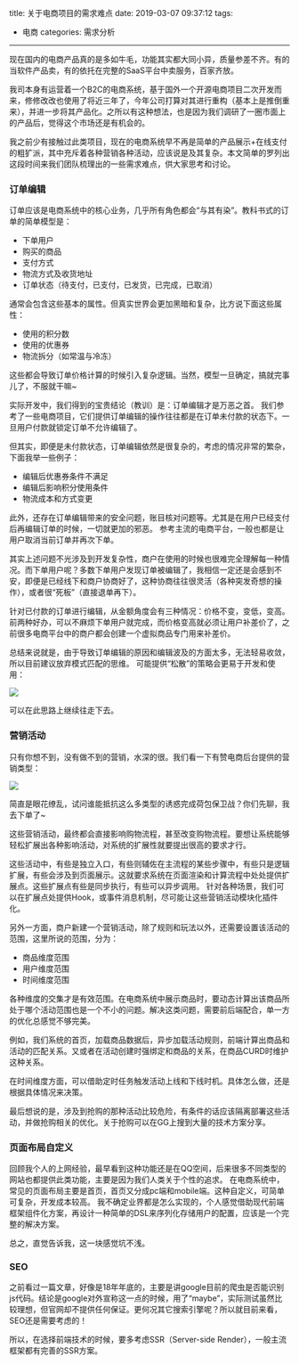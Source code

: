 title: 关于电商项目的需求难点
date: 2019-03-07 09:37:12
tags:
- 电商
categories: 需求分析
---

现在国内的电商产品真的是多如牛毛，功能其实都大同小异，质量参差不齐。有的当软件产品卖，有的依托在完整的SaaS平台中卖服务，百家齐放。

我司本身有运营着一个B2C的电商系统，基于国外一个开源电商项目二次开发而来，修修改改也使用了将近三年了，今年公司打算对其进行重构（基本上是推倒重来），并进一步将其产品化。之所以有这种想法，也是因为我们调研了一圈市面上的产品后，觉得这个市场还是有机会的。

我之前少有接触过此类项目，现在的电商系统早不再是简单的产品展示+在线支付的粗犷派，其中充斥着各种营销各种活动，应该说是及其复杂。本文简单的罗列出这段时间来我们团队梳理出的一些需求难点，供大家思考和讨论。


### 订单编辑

订单应该是电商系统中的核心业务，几乎所有角色都会“与其有染”。教科书式的订单的简单模型是：

- 下单用户
- 购买的商品
- 支付方式
- 物流方式及收货地址
- 订单状态（待支付，已支付，已发货，已完成，已取消）

通常会包含这些基本的属性。但真实世界会更加黑暗和复杂，比方说下面这些属性：

- 使用的积分数
- 使用的优惠券
- 物流拆分（如常温与冷冻）

这些都会导致订单价格计算的时候引入复杂逻辑。当然，模型一旦确定，搞就完事儿了，不服就干嘛~

实际开发中，我们得到的宝贵结论（教训）是：订单编辑才是万恶之首。
我们参考了一些电商项目，它们提供订单编辑的操作往往都是在订单未付款的状态下。一旦用户付款就锁定订单不允许编辑了。

但其实，即便是未付款状态，订单编辑依然是很复杂的，考虑的情况非常的繁杂，下面我举一些例子：

- 编辑后优惠券条件不满足
- 编辑后影响积分使用条件
- 物流成本和方式变更

此外，还存在订单编辑带来的安全问题，账目核对问题等。尤其是在用户已经支付后再编辑订单的时候，一切就更加的邪恶。
参考主流的电商平台，一般也都是让用户取消当前订单并再次下单。

其实上述问题不光涉及到开发复杂性，商户在使用的时候也很难完全理解每一种情况。而下单用户呢？多数下单用户发现订单被编辑了，我相信一定还是会感到不安，即便是已经线下和商户协商好了，这种协商往往很灵活（各种突发奇想的操作），或者很“死板”（直接退单再下）。

针对已付款的订单进行编辑，从金额角度会有三种情况：价格不变，变低，变高。前两种好办，可以不麻烦下单用户就完成，而价格变高就必须让用户补差价了，之前很多电商平台中的商户都会创建一个虚拟商品专门用来补差价。

总结来说就是，由于导致订单编辑的原因和编辑波及的方面太多，无法轻易收敛，所以目前建议放弃模式匹配的思维。
可能提供“松散”的策略会更易于开发和使用：

![](http://pic.yupoo.com/kazaff_v/fcc1f0d0/22458eeb.png)

可以在此思路上继续往走下去。


### 营销活动

只有你想不到，没有做不到的营销，水深的很。我们看一下有赞电商后台提供的营销类型：

![](http://pic.yupoo.com/kazaff_v/89b3740b/47525e87.png)

简直是眼花缭乱，试问谁能抵抗这么多类型的诱惑完成荷包保卫战？你们先聊，我去下单了~

这些营销活动，最终都会直接影响购物流程，甚至改变购物流程。要想让系统能够轻松扩展出各种影响活动，对系统的扩展性就要提出很高的要求才行。

这些活动中，有些是独立入口，有些则辅佐在主流程的某些步骤中，有些只是逻辑扩展，有些会涉及到页面展示。这就要求系统在页面渲染和计算流程中处处提供扩展点。这些扩展点有些是同步执行，有些可以异步调用。
针对各种场景，我们可以在扩展点处提供Hook，或事件消息机制，尽可能让这些营销活动模块化插件化。

另外一方面，商户新建一个营销活动，除了规则和玩法以外，还需要设置该活动的范围，这里所说的范围，分为：

- 商品维度范围
- 用户维度范围
- 时间维度范围

各种维度的交集才是有效范围。在电商系统中展示商品时，要动态计算出该商品所处于哪个活动范围也是一个不小的问题。解决这类问题，需要前后端配合，单一方的优化总感觉不够完美。

例如，我们系统的首页，加载商品数据后，异步加载活动规则，前端计算出商品和活动的匹配关系。又或者在活动创建时强绑定和商品的关系，在商品CURD时维护这种关系。

在时间维度方面，可以借助定时任务触发活动上线和下线时机。具体怎么做，还是根据具体情况来决策。

最后想说的是，涉及到抢购的那种活动比较危险，有条件的话应该隔离部署这些活动，并做抢购相关的优化。关于抢购可以在GG上搜到大量的技术方案分享。

### 页面布局自定义

回顾我个人的上网经验，最早看到这种功能还是在QQ空间，后来很多不同类型的网站也都提供此类功能，主要是因为我们人类关于个性的追求。
在电商系统中，常见的页面布局主要是首页，首页又分成pc端和mobile端。这种自定义，可简单可复杂，开发成本较高。
我不确定业界都是怎么实现的，个人感觉借助现代前端框架组件化方案，再设计一种简单的DSL来序列化存储用户的配置，应该是一个完整的解决方案。

总之，直觉告诉我，这一块感觉坑不浅。

### SEO

之前看过一篇文章，好像是18年年底的，主要是讲google目前的爬虫是否能识别js代码。结论是google对外宣称这一点的时候，用了“maybe”，实际测试虽然比较理想，但官网却不提供任何保证。更何况其它搜索引擎呢？所以就目前来看，SEO还是需要考虑的！

所以，在选择前端技术的时候，要多考虑SSR（Server-side Render），一般主流框架都有完善的SSR方案。
